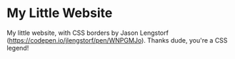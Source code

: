 # My Little Website
My little website, with CSS borders by Jason Lengstorf (https://codepen.io/jlengstorf/pen/WNPGMJo). Thanks dude, you're a CSS legend!
